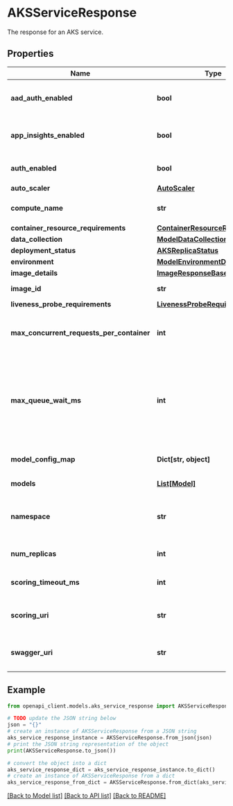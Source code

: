 # AKSServiceResponse

The response for an AKS service.

## Properties

Name | Type | Description | Notes
------------ | ------------- | ------------- | -------------
**aad_auth_enabled** | **bool** | Whether or not AAD authentication is enabled. | [optional] 
**app_insights_enabled** | **bool** | Whether or not Application Insights is enabled. | [optional] 
**auth_enabled** | **bool** | Whether or not authentication is enabled. | [optional] 
**auto_scaler** | [**AutoScaler**](AutoScaler.md) |  | [optional] 
**compute_name** | **str** | The name of the compute resource. | [optional] 
**container_resource_requirements** | [**ContainerResourceRequirements**](ContainerResourceRequirements.md) |  | [optional] 
**data_collection** | [**ModelDataCollection**](ModelDataCollection.md) |  | [optional] 
**deployment_status** | [**AKSReplicaStatus**](AKSReplicaStatus.md) |  | [optional] 
**environment** | [**ModelEnvironmentDefinition**](ModelEnvironmentDefinition.md) |  | [optional] 
**image_details** | [**ImageResponseBase**](ImageResponseBase.md) |  | [optional] 
**image_id** | **str** | The Id of the Image. | [optional] 
**liveness_probe_requirements** | [**LivenessProbeRequirements**](LivenessProbeRequirements.md) |  | [optional] 
**max_concurrent_requests_per_container** | **int** | The maximum number of concurrent requests per container. | [optional] 
**max_queue_wait_ms** | **int** | Maximum time a request will wait in the queue (in milliseconds). After this time, the service will return 503 (Service Unavailable) | [optional] 
**model_config_map** | **Dict[str, object]** | Details on the models and configurations. | [optional] 
**models** | [**List[Model]**](Model.md) | The list of models. | [optional] 
**namespace** | **str** | The Kubernetes namespace of the deployment. | [optional] 
**num_replicas** | **int** | The number of replicas on the cluster. | [optional] 
**scoring_timeout_ms** | **int** | The scoring timeout in milliseconds. | [optional] 
**scoring_uri** | **str** | The Uri for sending scoring requests. | [optional] 
**swagger_uri** | **str** | The Uri for sending swagger requests. | [optional] 

## Example

```python
from openapi_client.models.aks_service_response import AKSServiceResponse

# TODO update the JSON string below
json = "{}"
# create an instance of AKSServiceResponse from a JSON string
aks_service_response_instance = AKSServiceResponse.from_json(json)
# print the JSON string representation of the object
print(AKSServiceResponse.to_json())

# convert the object into a dict
aks_service_response_dict = aks_service_response_instance.to_dict()
# create an instance of AKSServiceResponse from a dict
aks_service_response_from_dict = AKSServiceResponse.from_dict(aks_service_response_dict)
```
[[Back to Model list]](../README.md#documentation-for-models) [[Back to API list]](../README.md#documentation-for-api-endpoints) [[Back to README]](../README.md)


